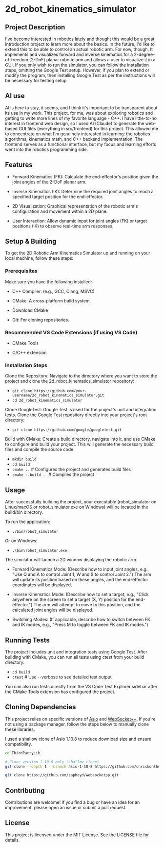 # 2d_robot_kinematics_simulator

## **Project Description**

I've become interested in robotics lately and thought this would be a great introduction project to learn more about the basics. In the future, I'd like to extend this to be able to control an actual robotic arm. For now, though, It implements and visualizes forward and inverse kinematics for a 2-degree-of-freedom (2-DoF) planar robotic arm and allows a user to visualize it in a GUI. If you only wish to run the simulator, you can follow the installation steps, omitting the Google Test setup. However, if you plan to extend or modify the program, then installing Google Test as per the instructions will be necessary for testing setup.

## AI use
AI is here to stay, it seems, and I think it's important to be transparent about its use in my work. This project, for me, was about exploring robotics and getting to write more lines of my favorite language - C++. I have little-to-no interest in frontend web design, so I used AI (Claude) to generate the web-based GUI files (everything in src/frontend) for this project. This allowed me to concentrate on what I'm genuinely interested in learning: the robotics algorithms, kinematics math, and C++ backend implementation. The frontend serves as a functional interface, but my focus and learning efforts went into the robotics programming side.

## **Features**

- Forward Kinematics (FK): Calculate the end-effector's position given the joint angles of the 2-DoF planar arm.

- Inverse Kinematics (IK): Determine the required joint angles to reach a specified target position for the end-effector.

- 2D Visualization: Graphical representation of the robotic arm's configuration and movement within a 2D plane.

- User Interaction: Allow dynamic input for joint angles (FK) or target positions (IK) to observe real-time arm responses.

## **Setup & Building**

To get the 2D Robotic Arm Kinematics Simulator up and running on your local machine, follow these steps:

### **Prerequisites**

Make sure you have the following installed:

- C++ Compiler: (e.g., GCC, Clang, MSVC)

- CMake: A cross-platform build system.

- Download CMake

- Git: For cloning repositories.

### **Recommended VS Code Extensions (if using VS Code)**

- CMake Tools

- C/C++ extension

### **Installation Steps**

Clone the Repository: Navigate to the directory where you want to store the project and clone the 2d_robot_kinematics_simulator repository:

- `git clone https://github.com/your-username/2d_robot_kinematics_simulator.git`
- `cd 2d_robot_kinematics_simulator`

Clone GoogleTest: Google Test is used for the project's unit and integration tests. Clone the Google Test repository directly into your project's root directory:

- `git clone https://github.com/google/googletest.git`

Build with CMake: Create a build directory, navigate into it, and use CMake to configure and build your project. This will generate the necessary build files and compile the source code.

- `mkdir build`
- `cd build`
- `cmake ..` # Configures the project and generates build files
- `cmake --build . ` # Compiles the project

## **Usage**

After successfully building the project, your executable (robot_simulator on Linux/macOS or robot_simulator.exe on Windows) will be located in the build/bin directory.

To run the application:

- `./bin/robot_simulator`

Or on Windows:

- `.\bin\robot_simulator.exe`

The simulator will launch a 2D window displaying the robotic arm.

- Forward Kinematics Mode: (Describe how to input joint angles, e.g., "Use Q and A to control Joint 1, W and S to control Joint 2.") The arm will update its position based on these angles, and the end-effector coordinates will be displayed.

- Inverse Kinematics Mode: (Describe how to set a target, e.g., "Click anywhere on the screen to set a target (X, Y) position for the end-effector.") The arm will attempt to move to this position, and the calculated joint angles will be displayed.

- Switching Modes: (If applicable, describe how to switch between FK and IK modes, e.g., "Press M to toggle between FK and IK modes.")

## **Running Tests**

The project includes unit and integration tests using Google Test. After building with CMake, you can run all tests using ctest from your build directory:

- `cd build`
- `ctest` # Use --verbose to see detailed test output

You can also run tests directly from the VS Code Test Explorer sidebar after the CMake Tools extension has configured the project.


## **Cloning Dependencies**

This project relies on specific versions of [Asio](https://think-async.com/) and [WebSocket++](https://github.com/zaphoyd/websocketpp). If you're not using a package manager, follow the steps below to manually clone these libraries.


I used a shallow clone of Asio 1.10.8 to reduce download size and ensure compatibility.

```bash
cd ThirdPartyLib 

# Clone version 1.10.8 only (shallow clone)
git clone --depth 1 --branch asio-1-10-8 https://github.com/chriskohlhoff/asio.git

git clone https://github.com/zaphoyd/websocketpp.git
```

## **Contributing**

Contributions are welcome! If you find a bug or have an idea for an improvement, please open an issue or submit a pull request.

## **License**

This project is licensed under the MIT License. See the LICENSE file for details.